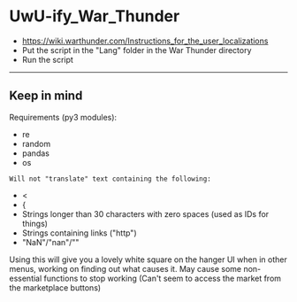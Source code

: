 # UwU-ify_War_Thunder
- https://wiki.warthunder.com/Instructions_for_the_user_localizations
- Put the script in the "Lang" folder in the War Thunder directory
- Run the script
___
## Keep in mind
Requirements (py3 modules):
- re
- random
- pandas
- os

`Will not "translate" text containing the following:`
- <
- {
- Strings longer than 30 characters with zero spaces (used as IDs for things)
- Strings containing links ("http")
- "NaN"/"nan"/""

Using this will give you a lovely white square on the hanger UI when in other menus, working on finding out what causes it.
May cause some non-essential functions to stop working (Can't seem to access the market from the marketplace buttons)
